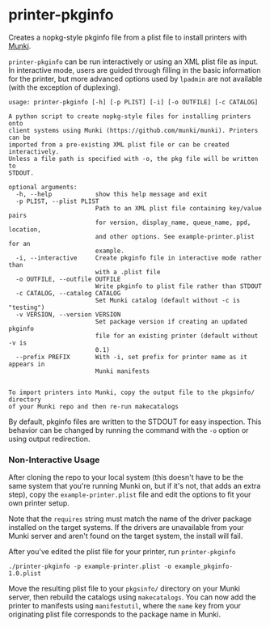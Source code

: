 printer-pkginfo
===============

Creates a nopkg-style pkginfo file from a plist file to install printers with
[Munki](https://github.com/munki/munki).

`printer-pkginfo` can be run interactively or using an XML plist file as
input. In interactive mode, users are guided through filling in the basic
information for the printer, but more advanced options used by `lpadmin`
are not available (with the exception of duplexing).

```
usage: printer-pkginfo [-h] [-p PLIST] [-i] [-o OUTFILE] [-c CATALOG]

A python script to create nopkg-style files for installing printers onto
client systems using Munki (https://github.com/munki/munki). Printers can be
imported from a pre-existing XML plist file or can be created interactively.
Unless a file path is specified with -o, the pkg file will be written to
STDOUT.

optional arguments:
  -h, --help            show this help message and exit
  -p PLIST, --plist PLIST
                        Path to an XML plist file containing key/value pairs
                        for version, display_name, queue_name, ppd, location,
                        and other options. See example-printer.plist for an
                        example.
  -i, --interactive     Create pkginfo file in interactive mode rather than
                        with a .plist file
  -o OUTFILE, --outfile OUTFILE
                        Write pkginfo to plist file rather than STDOUT
  -c CATALOG, --catalog CATALOG
                        Set Munki catalog (default without -c is "testing")
  -v VERSION, --version VERSION
                        Set package version if creating an updated pkginfo
                        file for an existing printer (default without -v is
                        0.1)
  --prefix PREFIX       With -i, set prefix for printer name as it appears in
                        Munki manifests


To import printers into Munki, copy the output file to the pkgsinfo/ directory
of your Munki repo and then re-run makecatalogs
```

By default, pkginfo files are written to the STDOUT for easy inspection. This
behavior can be changed by running the command with the `-o` option or using
output redirection.

### Non-Interactive Usage

After cloning the repo to your local system (this doesn't have to be the same
system that you're running Munki on, but if it's not, that adds an extra step),
copy the `example-printer.plist` file and edit the options to fit your own
printer setup.

Note that the `requires` string must match the name of the driver package
installed on the target systems. If the drivers are unavailable from your
Munki server and aren't found on the target system, the install will fail.

After you've edited the plist file for your printer, run `printer-pkginfo`

```
./printer-pkginfo -p example-printer.plist -o example_pkginfo-1.0.plist
```

Move the resulting plist file to your `pkgsinfo/` directory on your Munki
server, then rebuild the catalogs using `makecatalogs`. You can now add the
printer to manifests using `manifestutil`, where the `name` key from your
originating plist file corresponds to the package name in Munki.
